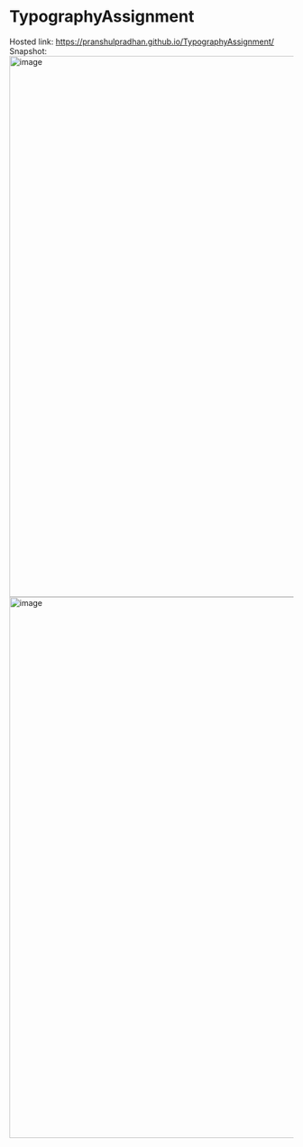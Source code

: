 # TypographyAssignment
Hosted link:
https://pranshulpradhan.github.io/TypographyAssignment/
Snapshot:
<img width="960" alt="image" src="https://github.com/pranshulpradhan/TypographyAssignment/assets/139995434/d32019eb-26ca-40da-a7ef-f36799cb5f29">
<img width="960" alt="image" src="https://github.com/pranshulpradhan/TypographyAssignment/assets/139995434/6e7a7740-568d-477d-b5a8-466294a62479">

